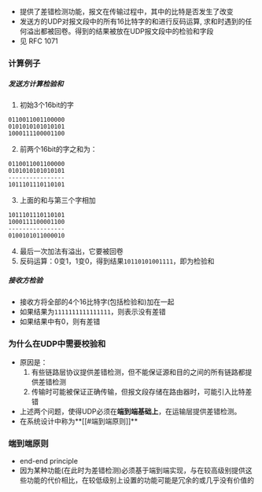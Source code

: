 - 提供了差错检测功能，报文在传输过程中，其中的比特是否发生了改变
- 发送方的UDP对报文段中的所有16比特字的和进行反码运算, 求和时遇到的任何溢出都被回卷。得到的结果被放在UDP报文段中的检验和字段
- 见 RFC 1071
### 计算例子
##### 发送方计算检验和
1. 初始3个16bit的字
```
0110011001100000 
0101010101010101
1000111100001100
```
2. 前两个16bit的字之和为：
```
0110011001100000 
0101010101010101
----------------
1011101110110101
```
3. 上面的和与第三个字相加
```
1011101110110101 
1000111100001100
----------------
0100101011000010
```
4. 最后一次加法有溢出，它要被回卷
5. 反码运算：0变1，1变0，得到结果`10110101001111`，即为检验和
##### 接收方检验
- 接收方将全部的4个16比特字(包括检验和)加在一起
- 如果结果为`1111111111111111`，则表示没有差错
- 如果结果中有0，则有差错

### 为什么在UDP中需要校验和
- 原因是：
	1. 有些链路层协议提供差错检测，但不能保证源和目的之间的所有链路都提供差错检测
	2. 传输时可能被保证正确传输，但报文段存储在路由器时，可能引入比特差错
- 上述两个问题，使得UDP必须在**端到端基础上**，在运输层提供差错检测。
- 在系统设计中称为**[[#端到端原则]]**

### 端到端原则
- end-end principle
-  因为某种功能(在此时为差错检测)必须基于端到端实现，与在较高级别提供这些功能的代价相比，在较低级别上设置的功能可能是冗余的或几乎没有价值的